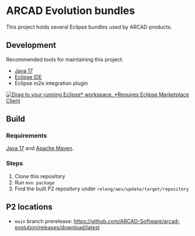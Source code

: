 # ARCAD Evolution bundles
This project holds several Eclipse bundles used by ARCAD products.

## Development
Recommended tools for maintaining this project:
- [Java 17](https://adoptium.net/temurin/releases/?version=17)
- [Eclipse IDE](https://www.eclipse.org/downloads/)
- Eclipse m2e integration plugin

[![Drag to your running Eclipse* workspace. *Requires Eclipse Marketplace Client](https://marketplace.eclipse.org/sites/all/themes/solstice/public/images/marketplace/btn-install.svg)](https://marketplace.eclipse.org/marketplace-client-intro?mpc_install=5321178 "Drag to your running Eclipse* workspace. *Requires Eclipse Marketplace Client")

## Build
### Requirements
[Java 17](https://adoptium.net/temurin/releases/?version=17) and [Apache Maven](https://maven.apache.org/download.cgi).

### Steps
1. Clone this repository
2. Run `mvn package`
3. Find the built P2 repository under `releng/aev/update/target/repository`

## P2 locations
- `main` branch prerelease: https://github.com/ARCAD-Software/arcad-evolution/releases/download/latest
